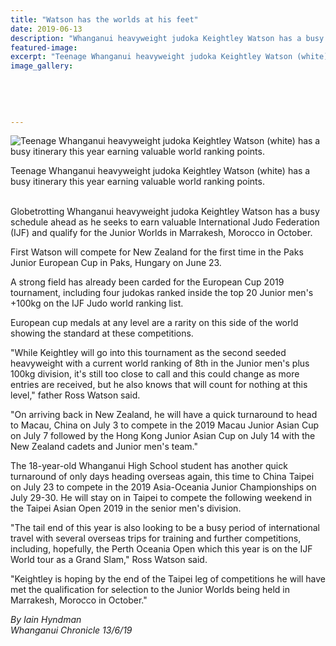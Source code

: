 ```yaml
---
title: "Watson has the worlds at his feet"
date: 2019-06-13
description: "Whanganui heavyweight judoka Keightley Watson has a busy itinerary this year earning valuable world ranking points..."
featured-image: 
excerpt: "Teenage Whanganui heavyweight judoka Keightley Watson (white) has a busy itinerary this year earning valuable world ranking points."
image_gallery:
	
	
	
	
	
---
```


<p><img src="https://www.nzherald.co.nz/resizer/Kz_evhMz6gT0X8EPXIiEywWCKT8=/620x349/smart/filters:quality(70)/arc-anglerfish-syd-prod-nzme.s3.amazonaws.com/public/GW7RZYCP6BAPJLM7ZY4U3LG55I.jpg" alt="Teenage Whanganui heavyweight judoka Keightley Watson (white) has a busy itinerary this year earning valuable world ranking points." /></p>
<p><span>Teenage Whanganui heavyweight judoka Keightley Watson (white) has a busy itinerary this year earning valuable world ranking points.</span></p>
<p><br />Globetrotting Whanganui heavyweight judoka Keightley Watson has a busy schedule ahead as he seeks to earn valuable International Judo Federation (IJF) and qualify for the Junior Worlds in Marrakesh, Morocco in October.</p>
<p>First Watson will compete for New Zealand for the first time in the Paks Junior European Cup in Paks, Hungary on June 23.</p>
<p>A strong field has already been carded for the European Cup 2019 tournament, including four judokas ranked inside the top 20 Junior men's +100kg on the IJF Judo world ranking list.</p>
<p>European cup medals at any level are a rarity on this side of the world showing the standard at these competitions.</p>
<p>"While Keightley will go into this tournament as the second seeded heavyweight with a current world ranking of 8th in the Junior men's plus 100kg division, it's still too close to call and this could change as more entries are received, but he also knows that will count for nothing at this level," father Ross Watson said.</p>
<p>"On arriving back in New Zealand, he will have a quick turnaround to head to Macau, China on July 3 to compete in the 2019 Macau Junior Asian Cup on July 7 followed by the Hong Kong Junior Asian Cup on July 14 with the New Zealand cadets and Junior men's team."</p>
<p>The 18-year-old Whanganui High School student has another quick turnaround of only days heading overseas again, this time to China Taipei on July 23 to compete in the 2019 Asia-Oceania Junior Championships on July 29-30. He will stay on in Taipei to compete the following weekend in the Taipei Asian Open 2019 in the senior men's division.</p>
<p>"The tail end of this year is also looking to be a busy period of international travel with several overseas trips for training and further competitions, including, hopefully, the Perth Oceania Open which this year is on the IJF World tour as a Grand Slam," Ross Watson said.</p>
<p>"Keightley is hoping by the end of the Taipei leg of competitions he will have met the qualification for selection to the Junior Worlds being held in Marrakesh, Morocco in October."</p>
<p><em>By Iain Hyndman</em><br /><em>Whanganui Chronicle 13/6/19</em></p>

